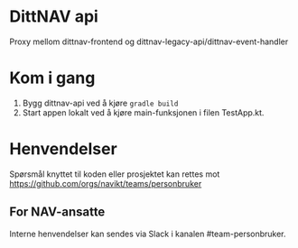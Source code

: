 # DittNAV api

Proxy mellom dittnav-frontend og dittnav-legacy-api/dittnav-event-handler

# Kom i gang
1. Bygg dittnav-api ved å kjøre `gradle build`
2. Start appen lokalt ved å kjøre main-funksjonen i filen TestApp.kt.

# Henvendelser

Spørsmål knyttet til koden eller prosjektet kan rettes mot https://github.com/orgs/navikt/teams/personbruker

## For NAV-ansatte

Interne henvendelser kan sendes via Slack i kanalen #team-personbruker.
